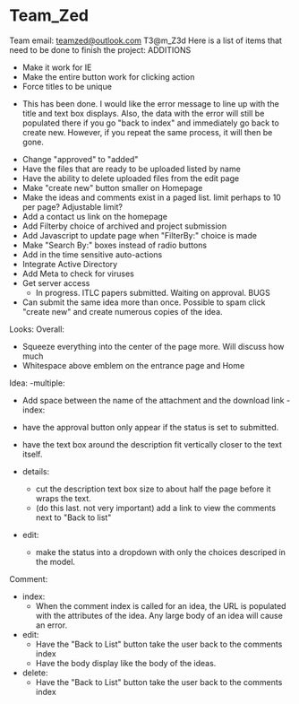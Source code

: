 # Team_Zed
Team email:
teamzed@outlook.com
T3@m_Z3d
Here is a list of items that need to be done to finish the project:
ADDITIONS
- Make it work for IE
- Make the entire button work for clicking action
- Force titles to be unique
 * This has been done. I would like the error message to line up with the title and text box displays. 
   Also, the data with the error will still be populated there if you go "back to index" and immediately go back to create new.
   However, if you repeat the same process, it will then be gone.
- Change "approved" to "added"
- Have the files that are ready to be uploaded listed by name
- Have the ability to delete uploaded files from the edit page
- Make "create new" button smaller on Homepage
- Make the ideas and comments exist in a paged list. limit perhaps to 10 per page? Adjustable limit?
- Add a contact us link on the homepage
- Add Filterby choice of archived and project submission
- Add Javascript to update page when "FilterBy:" choice is made
- Make "Search By:" boxes instead of radio buttons
- Add in the time sensitive auto-actions
- Integrate Active Directory
- Add Meta to check for viruses
- Get server access
  - In progress. ITLC papers submitted. Waiting on approval.
BUGS
- Can submit the same idea more than once. Possible to spam click "create new" 
  and create numerous copies of the idea.

Looks:
Overall:
- Squeeze everything into the center of the page more. Will discuss how much
- Whitespace above emblem on the entrance page and Home

Idea:
-multiple:
  - Add space between the name of the attachment and the download link
-index:
  - have the approval button only appear if the status is set to submitted.
  - have the text box around the description fit vertically closer to the text itself.

- details:
  - cut the description text box size to about half the page before it wraps the text.
  - (do this last. not very important) add a link to view the comments next to "Back to list"

- edit: 
  - make the status into a dropdown with only the choices descriped in the model.

Comment:
- index:
  - When the comment index is called for an idea, the URL is populated with the attributes of the idea. 
      Any large body of an idea will cause an error.
- edit:
  - Have the "Back to List" button take the user back to the comments index
  - Have the body display like the body of the ideas.
- delete:
  - Have the "Back to List" button take the user back to the comments index